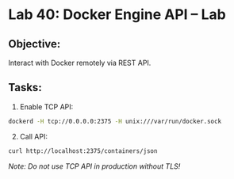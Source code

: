 # Lab 40: Docker Engine API – Lab

## Objective:
Interact with Docker remotely via REST API.

## Tasks:
1. Enable TCP API:
```bash
dockerd -H tcp://0.0.0.0:2375 -H unix:///var/run/docker.sock
```

2. Call API:
```bash
curl http://localhost:2375/containers/json
```

_Note: Do not use TCP API in production without TLS!_
